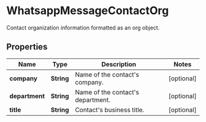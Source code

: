 

# WhatsappMessageContactOrg

Contact organization information formatted as an org object.

## Properties

| Name | Type | Description | Notes |
|------------ | ------------- | ------------- | -------------|
|**company** | **String** | Name of the contact&#39;s company. |  [optional] |
|**department** | **String** | Name of the contact&#39;s department. |  [optional] |
|**title** | **String** | Contact&#39;s business title. |  [optional] |



